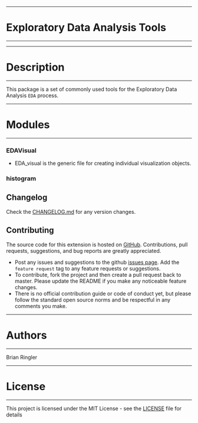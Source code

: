 ***
# Exploratory Data Analysis Tools
***


***
# Description 
***

This package is a set of commonly used tools for the Exploratory Data Analysis `EDA` process. 

***
# Modules 
***


### EDAVisual
* EDA_visual is the generic file for creating individual visualization objects.



### histogram 

## Changelog

Check the [CHANGELOG.md](CHANGELOG.md) for any version changes.

## Contributing

The source code for this extension is hosted on [GitHub](https://github.com/). Contributions, pull requests, suggestions, and bug reports are greatly appreciated.

* Post any issues and suggestions to the github [issues page](https://github.com/). Add the `feature request` tag to any feature requests or suggestions.
* To contribute, fork the project and then create a pull request back to master. Please update the README if you make any noticeable feature changes.
* There is no official contribution guide or code of conduct yet, but please follow the standard open source norms and be respectful in any comments you make.




***
# Authors 
***

Brian Ringler 

***
# License
***

This project is licensed under the MIT License - see the [LICENSE](LICENSE) file for details